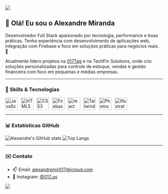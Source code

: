 <img src='https://capsule-render.vercel.app/api?type=waving&height=150&color=0:#3915ed,100:#210d82&text=&section=header&reversal=false&textBg=false&fontColor=ffffff&animation=twinkling&stroke=ffffff&strokeWidth=-9'>


## 👋 Olá! Eu sou o Alexandre Miranda

Desenvolvedor Full Stack apaixonado por tecnologia, performance e boas práticas. Tenho experiência com desenvolvimento de aplicações web, integração com Firebase e foco em soluções práticas para negócios reais. 🚀

Atualmente lidero projetos na [017Tag](https://github.com/seu-usuario-aqui) e na TechFin Solutions, onde crio soluções personalizadas para controle de estoque, vendas e gestão financeira com foco em pequenas e médias empresas.

---

### 🧠 Skills & Tecnologias

<div style="display: flex; flex-wrap: wrap; gap: 10px;">
  <img src="https://cdn.jsdelivr.net/gh/devicons/devicon/icons/javascript/javascript-original.svg" title="JavaScript" width="40" height="40"/>
  <img src="https://cdn.jsdelivr.net/gh/devicons/devicon/icons/html5/html5-original.svg" title="HTML5" width="40" height="40"/>
  <img src="https://cdn.jsdelivr.net/gh/devicons/devicon/icons/css3/css3-original.svg" title="CSS3" width="40" height="40"/>
  <img src="https://cdn.jsdelivr.net/gh/devicons/devicon/icons/firebase/firebase-plain.svg" title="Firebase" width="40" height="40"/>
  <img src="https://cdn.jsdelivr.net/gh/devicons/devicon/icons/react/react-original.svg" title="react" width="40" height="40"/>
  <img src="https://cdn.jsdelivr.net/gh/devicons/devicon/icons/tailwindcss/tailwindcss-original.svg" title="Tailwind CSS" width="40" height="40"/>
  <img src="https://cdn.jsdelivr.net/gh/devicons/devicon/icons/photoshop/photoshop-plain.svg" title="Photoshop" width="40" height="40"/>
  <img src="https://cdn.jsdelivr.net/gh/devicons/devicon/icons/illustrator/illustrator-plain.svg" title="Illustrator" width="40" height="40"/>
</div>

---

### 📊 Estatísticas GitHub

![Alexandre's GitHub stats](https://github-readme-stats.vercel.app/api?username=Aleraca017&show_icons=true&theme=radical)
![Top Langs](https://github-readme-stats.vercel.app/api/top-langs/?username=Aleraca017&layout=compact&theme=radical)

---

### ✉️ Contato

- 📫 Email: alexandremir017@icloud.com
- 📱 Instagram: [@017_us](https://instagram.com/017_us)













<img src='https://capsule-render.vercel.app/api?type=waving&height=150&color=0:#3915ed,100:#210d82&text=&section=footer&reversal=false&textBg=false&fontColor=ffffff&animation=twinkling&stroke=ffffff&strokeWidth=-9'>